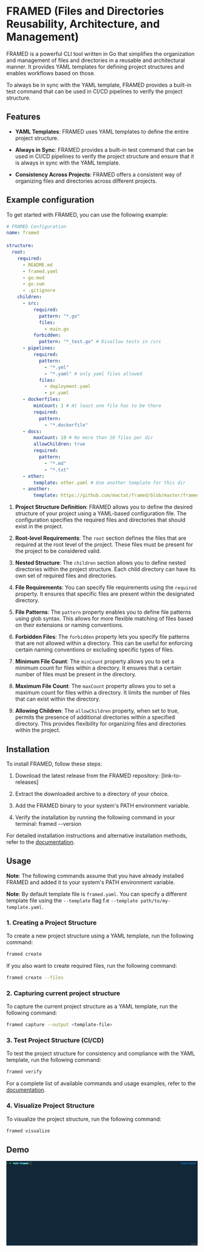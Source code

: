 # FRAMED (Files and Directories Reusability, Architecture, and Management)

FRAMED is a powerful CLI tool written in Go that simplifies the organization and management of files and directories in a reusable and architectural manner. It provides YAML templates for defining project structures and enables workflows based on those.

To always be in sync with the YAML template, FRAMED provides a built-in test command that can be used in CI/CD pipelines to verify the project structure.

## Features

- **YAML Templates**: FRAMED uses YAML templates to define the entire project structure.

- **Always in Sync**: FRAMED provides a built-in test command that can be used in CI/CD pipelines to verify the project structure and ensure that it is always in sync with the YAML template.

- **Consistency Across Projects**: FRAMED offers a consistent way of organizing files and directories across different projects.

## Example configuration

To get started with FRAMED, you can use the following example:

```yaml
# FRAMED Configuration
name: framed

structure:
  root:
    required:
      - README.md
      - framed.yaml
      - go.mod
      - go.sum
      - .gitignore
    children:
      - src:
          required:
            pattern: "*.go"
            files:
              - main.go
          forbidden:
            pattern: "*_test.go" # Disallow tests in /src
      - pipelines:
          required:
            pattern:
              - "*.yml"
              - "*.yaml" # only yaml files allowed
            files:
              - deployment.yaml
              - pr.yaml
      - dockerfiles:
          minCount: 1 # At least one file has to be there
          required:
            pattern:
              - "*.dockerfile"
      - docs:
          maxCount: 10 # No more than 10 files per dir
          allowChildren: true
          required:
            pattern:
              - "*.md"
              - "*.txt"
      - other:
          template: other.yaml # Use another template for this dir
      - another:
          template: https://github.com/mactat/framed/blob/master/framed.yaml # Share templates between projects

```

1. **Project Structure Definition**: FRAMED allows you to define the desired structure of your project using a YAML-based configuration file. The configuration specifies the required files and directories that should exist in the project.

2. **Root-level Requirements**: The `root` section defines the files that are required at the root level of the project. These files must be present for the project to be considered valid.

3. **Nested Structure**: The `children` section allows you to define nested directories within the project structure. Each child directory can have its own set of required files and directories.

4. **File Requirements**: You can specify file requirements using the `required` property. It ensures that specific files are present within the designated directory.

5. **File Patterns**: The `pattern` property enables you to define file patterns using glob syntax. This allows for more flexible matching of files based on their extensions or naming conventions.

6. **Forbidden Files**: The `forbidden` property lets you specify file patterns that are not allowed within a directory. This can be useful for enforcing certain naming conventions or excluding specific types of files.

7. **Minimum File Count**: The `minCount` property allows you to set a minimum count for files within a directory. It ensures that a certain number of files must be present in the directory.

8. **Maximum File Count**: The `maxCount` property allows you to set a maximum count for files within a directory. It limits the number of files that can exist within the directory.

9. **Allowing Children**: The `allowChildren` property, when set to true, permits the presence of additional directories within a specified directory. This provides flexibility for organizing files and directories within the project.

## Installation

To install FRAMED, follow these steps:

1. Download the latest release from the FRAMED repository: [link-to-releases]

2. Extract the downloaded archive to a directory of your choice.

3. Add the FRAMED binary to your system's PATH environment variable.

4. Verify the installation by running the following command in your terminal:
framed --version

For detailed installation instructions and alternative installation methods, refer to the [documentation](link-to-installation-guide).

## Usage

**Note**: The following commands assume that you have already installed FRAMED and added it to your system's PATH environment variable.

**Note**: By default template file is `framed.yaml`. You can specify a different template file using the `--template` flag f.e `--template path/to/my-template.yaml`.

### 1. Creating a Project Structure

To create a new project structure using a YAML template, run the following command:

```bash
framed create
```

If you also want to create required files, run the following command:

```bash
framed create --files
```

### 2. Capturing current project structure

To capture the current project structure as a YAML template, run the following command:

```bash
framed capture --output <template-file>
```

### 3. Test Project Structure (CI/CD)

To test the project structure for consistency and compliance with the YAML template, run the following command:

```bash
framed verify
```

For a complete list of available commands and usage examples, refer to the [documentation](link-to-full-docs).

### 4. Visualize Project Structure

To visualize the project structure, run the following command:

```bash
framed visualize
```

## Demo

![Demo](./docs/static/demo.gif)